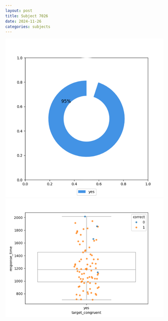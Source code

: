 ```yaml
---
layout: post
title: Subject 7026
date: 2024-11-26
categories: subjects
---
```


![](data/7026/run-14/7026_accuracy_target_congruence.png)
![](data/7026/run-14/7026_rt_congruence.png)
